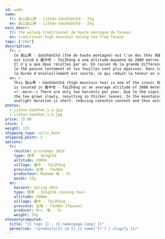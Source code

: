 ```yaml
---
id: wuA1
name:
  fr: 梨山高山茶 - LíShān GāoShānChá - 25g
  en: 梨山高山茶 - LíShān GāoShānChá - 25g
mini_descr:
  fr: thé wulong traditionnel de haute montagne de Taïwan
  en: traditional high mountain oolong tea from Taiwan
tags: ["cha"]
description:
  fr: >
    Ce 高山茶 - GāoShānChá (thé de haute montagne) est l'un des thés 烏龍 - WūLóng emblématiques de 臺灣 - Táiwān. 梨山 - LíShān 
    est situé à 臺中市 - TáiZhōng à une altitude moyenne de 2000 mètres.<!--more-->
    Il n'y a que deux récoltes par an. En raison de la grande différence de température entre le jour et la nuit, 
    le thé pousse lentement et les feuilles sont plus épaisses. Dans les montagnes avec les nuages et la brume persistante, 
    la durée d'ensoleillement est courte, ce qui réduit la teneur en catéchines et donc l'astringence.
  en: >
    This 高山茶 - GāoShānChá (high mountain tea) is one of the iconic 烏龍 - WūLóng teas of 臺灣 - Táiwān. 梨山 - LíShān 
    is located in 臺中市 - TáiZhōng at an average altitude of 2000 meters.
    <!--more--> There are only two harvests per year. Due to the significant temperature difference between day and night, 
    the tea grows slowly, resulting in thicker leaves. In the mountains with persistent clouds and mist, 
    sunlight duration is short, reducing catechin content and thus astringency.
photos:
  - LiShan-GaoShan_1-a.jpg
  - LiShan-GaoShan_1-b.jpg
price: 15.00
stock: 2
weight: 125
shipping_type: colis_base
shipping_point: 2
options:
  fr:
    récolte: printemps 2024
    type: 青茶 - QīngChá
    altitude: 2000m
    village: 臺中 - TáiZhōng
    province: 台灣 - TáiWān
    producteur: Madame 喻 - Yù
    poids: 25g
  en:
    harvest: Spring 2024
    type: 青茶 - QīngChá (oolong tea)
    altitude: 2000m
    village: 臺中 - TáiZhōng
    province: 台灣 - TáiWān (Taiwan)
    producer: Mrs. 喻 - Yù
    weight: 25g
eleventyComputed:
  title: "{{ tags }} - {{ name[page.lang] }}"
  permalink: "/products/{{ id }}_{{ name['fr'] | slugify }}/"
---
```

